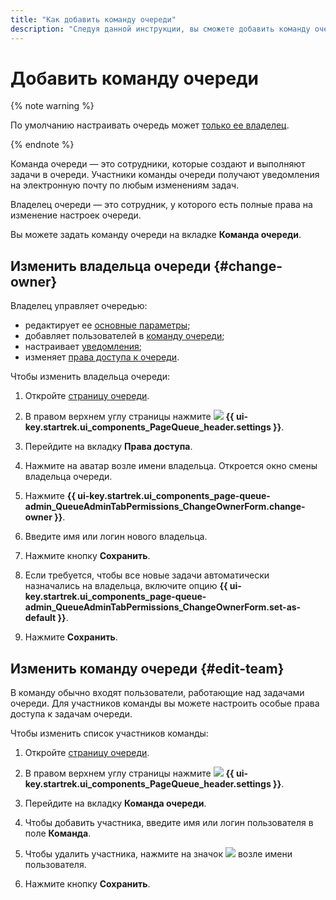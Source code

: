 ```yaml
---
title: "Как добавить команду очереди"
description: "Следуя данной инструкции, вы сможете добавить команду очереди."
---
```


# Добавить команду очереди

{% note warning %}

По умолчанию настраивать очередь может [только ее владелец](queue-access.md).

{% endnote %}

Команда очереди — это сотрудники, которые создают и выполняют задачи в очереди. Участники команды очереди получают уведомления на электронную почту по любым изменениям задач.

Владелец очереди — это сотрудник, у которого есть полные права на изменение настроек очереди. 

Вы можете задать команду очереди на вкладке **Команда очереди**.

## Изменить владельца очереди {#change-owner}

Владелец управляет очередью:

* редактирует ее [основные параметры](edit-queue-general.md);
* добавляет пользователей в [команду очереди](../glossary.md#queue-team);
* настраивает [уведомления](subscriptions.md);
* изменяет [права доступа к очереди](queue-access.md).

Чтобы изменить владельца очереди:

1. Откройте [страницу очереди](../user/queue.md).

1. В правом верхнем углу страницы нажмите ![](../../_assets/tracker/svg/settings-old.svg) **{{ ui-key.startrek.ui_components_PageQueue_header.settings }}**.

1. Перейдите на вкладку **Права доступа**.

1. Нажмите на аватар возле имени владельца. Откроется окно смены владельца очереди.

1. Нажмите **{{ ui-key.startrek.ui_components_page-queue-admin_QueueAdminTabPermissions_ChangeOwnerForm.change-owner }}**.

1. Введите имя или логин нового владельца.

1. Нажмите кнопку **Сохранить**.

1. Если требуется, чтобы все новые задачи автоматически назначались на владельца, включите опцию **{{ ui-key.startrek.ui_components_page-queue-admin_QueueAdminTabPermissions_ChangeOwnerForm.set-as-default }}**.

1. Нажмите **Сохранить**.

## Изменить команду очереди {#edit-team}

В команду обычно входят пользователи, работающие над задачами очереди. Для участников команды вы можете настроить особые права доступа к задачам очереди.

Чтобы изменить список участников команды:

1. Откройте [страницу очереди](../user/queue.md).

1. В правом верхнем углу страницы нажмите ![](../../_assets/tracker/svg/settings-old.svg) **{{ ui-key.startrek.ui_components_PageQueue_header.settings }}**.

1. Перейдите на вкладку **Команда очереди**.

1. Чтобы добавить участника, введите имя или логин пользователя в поле **Команда**.

1. Чтобы удалить участника, нажмите на значок ![](../../_assets/tracker/remove-task-type.png) возле имени пользователя.

1. Нажмите кнопку **Сохранить**.
